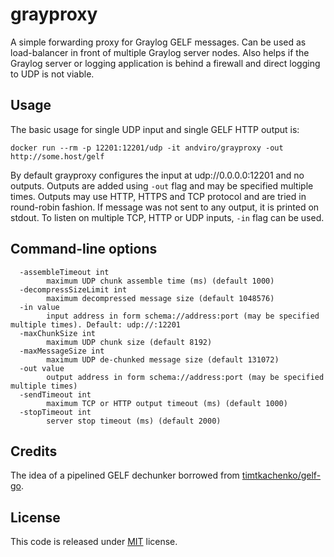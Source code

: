 # grayproxy

A simple forwarding proxy for Graylog GELF messages. Can be used as
load-balancer in front of multiple Graylog server nodes. Also helps if the
Graylog server or logging application is behind a firewall and direct logging
to UDP is not viable.

## Usage

The basic usage for single UDP input and single GELF HTTP output is:

```
docker run --rm -p 12201:12201/udp -it andviro/grayproxy -out http://some.host/gelf
```

By default grayproxy configures the input at udp://0.0.0.0:12201 and no
outputs. Outputs are added using `-out` flag and may be specified multiple
times. Outputs may use HTTP, HTTPS and TCP protocol and are tried in
round-robin fashion. If message was not sent to any output, it is printed on
stdout. To listen on multiple TCP, HTTP or UDP inputs, `-in` flag can be used.

## Command-line options

```
  -assembleTimeout int
    	maximum UDP chunk assemble time (ms) (default 1000)
  -decompressSizeLimit int
    	maximum decompressed message size (default 1048576)
  -in value
    	input address in form schema://address:port (may be specified multiple times). Default: udp://:12201
  -maxChunkSize int
    	maximum UDP chunk size (default 8192)
  -maxMessageSize int
    	maximum UDP de-chunked message size (default 131072)
  -out value
    	output address in form schema://address:port (may be specified multiple times)
  -sendTimeout int
    	maximum TCP or HTTP output timeout (ms) (default 1000)
  -stopTimeout int
    	server stop timeout (ms) (default 2000)
```

## Credits

The idea of a pipelined GELF dechunker borrowed from [timtkachenko/gelf-go](https://github.com/timtkachenko/gelf-go).

## License

This code is released under 
[MIT](https://github.com/andviro/grayproxy/blob/master/LICENSE) license.
